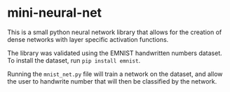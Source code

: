 # mini-neural-net
This is a small python neural network library that allows for the creation of dense networks with layer specific activation functions.

The library was validated using the EMNIST handwritten numbers dataset. To install the dataset, run `pip install emnist`.

Running the `mnist_net.py` file will train a network on the dataset, and allow the user to handwrite number that will then be classified by the network.
